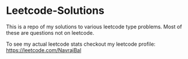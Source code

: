 # Leetcode-Solutions

This is a repo of my solutions to various leetcode type problems. Most of these are questions not on leetcode.

To see my actual leetcode stats checkout my leetcode profile: https://leetcode.com/NavrajBal
